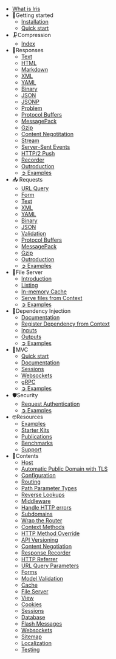 * [What is Iris](README.md)
* 📌Getting started
  * [Installation](getting-started/installation.md)
  * [Quick start](getting-started/quick-start.md)
* 🗜️Compression
  * [Index](compression/compression.md)
* 🚀Responses
  * [Text](responses/text.md)
  * [HTML](responses/html.md)
  * [Markdown](responses/markdown.md)
  * [XML](responses/xml.md)
  * [YAML](responses/yaml.md)
  * [Binary](responses/binary.md)
  * [JSON](responses/json.md)
  * [JSONP](responses/jsonp.md)
  * [Problem](responses/problem.md)
  * [Protocol Buffers](responses/protobuf.md)
  * [MessagePack](responses/messagepack.md)
  * [Gzip](responses/gzip.md)
  * [Content Negotitation](responses/content-negotiation.md)
  * [Stream](responses/stream.md)
  * [Server-Sent Events](responses/sse.md)
  * [HTTP/2 Push](responses/http2_push.md)
  * [Recorder](responses/recorder.md)
  * [Outroduction](responses/outroduction.md)
  * [➲ Examples](https://github.com/kataras/iris/tree/master/_examples/response-writer)
* 📥 Requests
  * [URL Query](requests/url-query.md)
  * [Form](requests/form.md)
  * [Text](requests/text.md)
  * [XML](requests/xml.md)
  * [YAML](requests/yaml.md)
  * [Binary](requests/binary.md)
  * [JSON](requests/json.md)
  * [Validation](requests/validation.md)
  * [Protocol Buffers](requests/protobuf.md)
  * [MessagePack](requests/messagepack.md)
  * [Gzip](requests/gzip.md)
  * [Outroduction](requests/outroduction.md)
  * [➲ Examples](https://github.com/kataras/iris/tree/master/_examples/request-body)
* 📁File Server
  * [Introduction](file-server/introduction.md)
  * [Listing](file-server/listing.md)
  * [In-memory Cache](file-server/memory-cache.md)
  * [Serve files from Context](file-server/context-file-server.md)
  * [➲ Examples](https://github.com/kataras/iris/tree/master/_examples/file-server)
* 💉Dependency Injection
  * [Documentation](dependency-injection/dependency-injection.md)
  * [Register Dependency from Context](dependency-injection/context-register-dependency.md)
  * [Inputs](dependency-injection/inputs.md)
  * [Outputs](dependency-injection/outputs.md)
  * [➲ Examples](https://github.com/kataras/iris/tree/master/_examples/dependency-injection)
* 🦏MVC
  * [Quick start](mvc/mvc-quickstart.md)
  * [Documentation](mvc/mvc.md)
  * [Sessions](mvc/mvc-sessions.md)
  * [Websockets](mvc/mvc-websockets.md)
  * [gRPC](mvc/mvc-grpc.md)
  * [➲ Examples](https://github.com/kataras/iris/tree/master/_examples/mvc)
* 🛡️Security
  * [Request Authentication](security/request-authentication.md)
  * [➲ Examples](https://github.com/kataras/iris/tree/master/_examples/auth)
* 🤓Resources
  * [Examples](https://github.com/kataras/iris/tree/master/_examples)
  * [Starter Kits](resources/starter-kits.md)
  * [Publications](resources/publications.md)
  * [Benchmarks](resources/benchmarks.md)
  * [Support](resources/support.md)
* 📘Contents
  * [Host](contents/host/README.md)
  * [Automatic Public Domain with TLS](contents/host/automatic-public-address.md)
  * [Configuration](contents/configuration.md)
  * [Routing](contents/routing/README.md)
  * [Path Parameter Types](contents/routing/routing-path-parameter-types.md)
  * [Reverse Lookups](contents/routing/routing-reverse-lookups.md)
  * [Middleware](contents/routing/routing-middleware.md)
  * [Handle HTTP errors](contents/routing/routing-error-handlers.md)
  * [Subdomains](contents/routing/routing-subdomains.md)
  * [Wrap the Router](contents/routing/routing-wrap-the-router.md)
  * [Context Methods](contents/routing/routing-context-methods.md)
  * [HTTP Method Override](contents/http-method-override.md)
  * [API Versioning](contents/api-versioning.md)
  * [Content Negotiation](contents/content-negotiation.md)
  * [Response Recorder](contents/response-recorder.md)
  * [HTTP Referrer](contents/http-referrer.md)
  * [URL Query Parameters](contents/url-query-parameters.md)
  * [Forms](contents/forms.md)
  * [Model Validation](contents/model-validation.md)
  * [Cache](contents/cache.md)
  * [File Server](contents/file-server.md)
  * [View](view/view.md)
  * [Cookies](contents/cookies.md)
  * [Sessions](contents/sessions/README.md)
  * [Database](contents/sessions/database.md)
  * [Flash Messages](contents/sessions/flashmessages.md)
  * [Websockets](contents/websockets.md)
  * [Sitemap](contents/sitemap.md)
  * [Localization](contents/localization.md)
  * [Testing](contents/testing.md)
<!-- slide:break-80 -->
